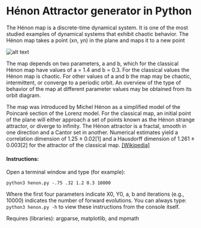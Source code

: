 # Hénon Attractor generator in Python

The Hénon map is a discrete-time dynamical system. It is one of the most studied examples of dynamical systems that exhibit chaotic behavior. The Hénon map takes a point (xn, yn) in the plane and maps it to a new point

![alt text](https://wikimedia.org/api/rest_v1/media/math/render/svg/87672565712868250e7d2b410307bb1b047f31a7)

The map depends on two parameters, a and b, which for the classical Hénon map have values of a = 1.4 and b = 0.3. For the classical values the Hénon map is chaotic. For other values of a and b the map may be chaotic, intermittent, or converge to a periodic orbit. An overview of the type of behavior of the map at different parameter values may be obtained from its orbit diagram.

The map was introduced by Michel Hénon as a simplified model of the Poincaré section of the Lorenz model. For the classical map, an initial point of the plane will either approach a set of points known as the Hénon strange attractor, or diverge to infinity. The Hénon attractor is a fractal, smooth in one direction and a Cantor set in another. Numerical estimates yield a correlation dimension of 1.25 ± 0.02[1] and a Hausdorff dimension of 1.261 ± 0.003[2] for the attractor of the classical map. [[Wikipedia]](https://en.wikipedia.org/wiki/H%C3%A9non_map)

#### Instructions:

Open a terminal window and type (for example):

```python3 henon.py -.75 .32 1.2 0.3 10000```

Where the first four parameters indicate X0, Y0, a, b and iterations (e.g., 10000) indicates the number of forward evolutions. You can always type: ```python3 henon.py -h``` to view these instructions from the console itself.

Requires (libraries): argparse, matplotlib, and mpmath
